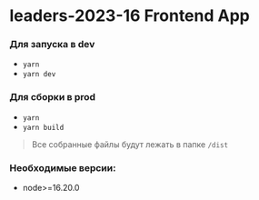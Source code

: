 # leaders-2023-16 Frontend App

### Для запуска в dev 
 - `yarn`
 - `yarn dev`
### Для сборки в prod 
 - `yarn` 
 - `yarn build` 
  > Все собранные файлы будут лежать в папке `/dist` 
### Необходимые версии:
- node>=16.20.0
